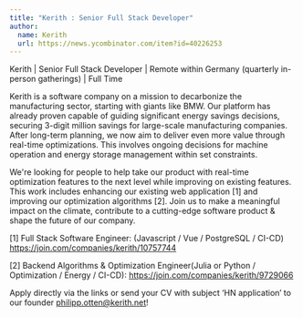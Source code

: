 ```yaml
---
title: "Kerith : Senior Full Stack Developer"
author:
  name: Kerith
  url: https://news.ycombinator.com/item?id=40226253
---
```

Kerith | Senior Full Stack Developer | Remote within Germany (quarterly in-person gatherings) | Full Time

Kerith is a software company on a mission to decarbonize the manufacturing sector, starting with giants like BMW.
Our platform has already proven capable of guiding significant energy savings decisions, securing 3-digit million savings for large-scale manufacturing companies. After long-term planning, we now aim to deliver even more value through real-time optimizations. This involves ongoing decisions for machine operation and energy storage management within set constraints.

We&#x27;re looking for people to help take our product with real-time optimization features to the next level while improving on existing features. This work includes enhancing our existing web application [1] and improving our optimization algorithms [2].
Join us to make a meaningful impact on the climate, contribute to a cutting-edge software product &amp; shape the future of our company.

[1] Full Stack Software Engineer: (Javascript &#x2F; Vue &#x2F; PostgreSQL &#x2F; CI-CD) <a href="https:&#x2F;&#x2F;join.com&#x2F;companies&#x2F;kerith&#x2F;10757744" rel="nofollow">https:&#x2F;&#x2F;join.com&#x2F;companies&#x2F;kerith&#x2F;10757744</a>

[2] Backend Algorithms &amp; Optimization Engineer(Julia or Python &#x2F; Optimization &#x2F; Energy &#x2F; CI-CD): <a href="https:&#x2F;&#x2F;join.com&#x2F;companies&#x2F;kerith&#x2F;9729066" rel="nofollow">https:&#x2F;&#x2F;join.com&#x2F;companies&#x2F;kerith&#x2F;9729066</a>

Apply directly via the links or send your CV with subject ‘HN application’  to our founder philipp.otten@kerith.net!
